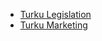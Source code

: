 * [Turku Legislation](https://github.com/Turku-FI-Roblox/Turku-Legislation)
* [Turku Marketing](https://github.com/Turku-FI-Roblox/Turku-Marketing)

